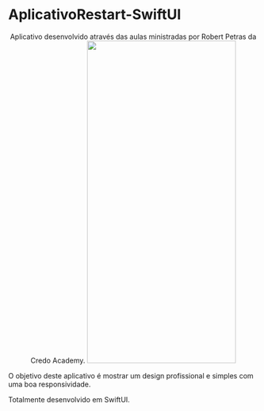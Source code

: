 # AplicativoRestart-SwiftUI

<p align="center">Aplicativo desenvolvido através das aulas ministradas por Robert  Petras da Credo Academy.

<img src="https://user-images.githubusercontent.com/78806195/233439761-31dc43e6-db30-44c9-a269-f3498a5c1784.gif" width="300" height="650">

O objetivo deste aplicativo é mostrar um design profissional e simples com uma boa responsividade.

Totalmente desenvolvido em SwiftUI.</p>
